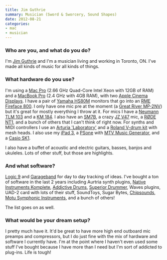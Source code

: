 ```yaml
---
title: Jim Guthrie
summary: Musician (Sword & Sworcery, Sound Shapes)
date: 2012-08-21
categories:
- mac
- musician
---
```


### Who are you, and what do you do?

I'm [Jim Guthrie](http://www.jimguthrie.org/ "Jim's website.") and I'm a musician living and working in Toronto, ON. I've made all kinds of music for all kinds of things.

### What hardware do you use?

I'm using a [Mac Pro][mac-pro] (2.66 GHz Quad-Core Intel Xeon with 12GB of RAM) and a [MacBook Pro][macbook-pro] (2.4 GHz with 4GB RAM), with two [Apple Cinema Displays][cinema-display]. I have a pair of [Yamaha HS80M][hs80m] monitors that go into an [RME Fireface 800][fireface-800]. I only have one mic pre at the moment (a [Great River MP-2NV][mp-2nv]) but it's great for mostly everything I throw at it. For mics I have a [Neumann TLM 103][tlm-103] and a [KM 184][km-184]. I also have an [SM7B][], a crazy [JZ V47][vintage-47] mic, a [RØDE NT1][nt1-a], and a bunch of others that I can't think of right now. For synths and MIDI controllers I use an [Arturia 'Laboratory'][laboratory] and a [Roland V-drum kit][td-4kx2] with mesh heads. I also use my [iPad 3][ipad-3], a [PSone][] with [MTV Music Generator][mtv-music-generator], and a [Casio SK1][sk-1].

I also have a buffet of acoustic and electric guitars, basses, banjos and ukuleles. Lots of other stuff, but those are highlights.

### And what software?

[Logic 9][logic-pro] and [Garageband][] for day to day tracking of ideas. I've bought a ton of software in the last 2 years including Aurtria synth plugins, [Native Instruments Komplete][komplete], [Addictive Drums][addictive-drums], [Superior Drummer][superior-drummer], Waves plugins, UAD-2 card with lots of their stuff, SoundToys, Sugar Bytes, [Chipsounds][], [Motu Symphonic Instruments][symphonic-instrument], and a bunch of others!

The list goes on as well.

### What would be your dream setup?

I pretty much have it. It'd be great to have more high end outboard mic preamps and compressors, but I do just fine with the mix of hardware and software I currently have. I'm at the point where I haven't even used some stuff I've bought because I have more than I need but I'm sort of addicted to plug-ins. Life is tough!

[addictive-drums]: https://www.amazon.com/Hal-Leonard-Audio-Addictive-Drums/dp/B008FSQQ2K "Drum kit software."
[chipsounds]: https://www.plogue.com/products/chipsounds/ "An 8-bit sound-chip emulator."
[cinema-display]: https://en.wikipedia.org/wiki/Apple_Cinema_Display "An LCD display."
[fireface-800]: http://www.rme-audio.de/en_products_fireface_800.php "A FireWire audio interface."
[garageband]: https://www.apple.com/mac/garageband/ "An audio recording and editing tool for the Mac."
[hs80m]: https://usa.yamaha.com/products/music-production/speakers/hs_series/hs80m/ "Studio speakers."
[ipad-3]: https://www.apple.com/ipad/ "A tablet device with a retina display."
[km-184]: http://www.neumann.com/?lang=en&id=current_microphones&cid=km180_description "A miniature microphone."
[komplete]: https://www.native-instruments.com/en/products/komplete/ "An instruments and sound effect collection."
[laboratory]: https://www.arturia.com/evolution/en/products/ALE/intro.html "A 49-key MIDI keyboard."
[logic-pro]: https://www.apple.com/logic-pro/ "A professional audio application for the Mac."
[mac-pro]: https://www.apple.com/mac-pro/ "The Intel-based Mac tower computer."
[macbook-pro]: https://www.apple.com/macbook-pro/ "A laptop."
[mp-2nv]: https://www.amazon.com/Great-River-MP-2NV-Channel-Preamp/dp/B003Y583H0 "A two channel mic preamp."
[mtv-music-generator]: https://en.wikipedia.org/wiki/MTV_Music_Generator "A basic music creation tool."
[nt1-a]: http://www.rode.com/microphones/nt1-_a "A microphone."
[psone]: https://en.wikipedia.org/wiki/PlayStation_(console)#PSone "A smaller redesigned version of the original Playstation console."
[sk-1]: https://en.wikipedia.org/wiki/Casio_SK-1 "A 32 key synthesizer."
[sm7b]: http://www.shure.com/americas/products/microphones/sm/sm7b-vocal-microphone "A dynamic microphone."
[superior-drummer]: https://en.wikipedia.org/wiki/Superior_drummer_2.0 "A drum sampler."
[symphonic-instrument]: http://www.motu.com/products/software/msi "A sound library/instrument."
[td-4kx2]: http://www.rolandus.com/products/details/1152 "A drum set."
[tlm-103]: http://www.neumann.com/?lang=en&id=current_microphones&cid=tlm103_description "A studio microphone."
[vintage-47]: http://www.jzmic.com/en/products/18 "A microphone."
